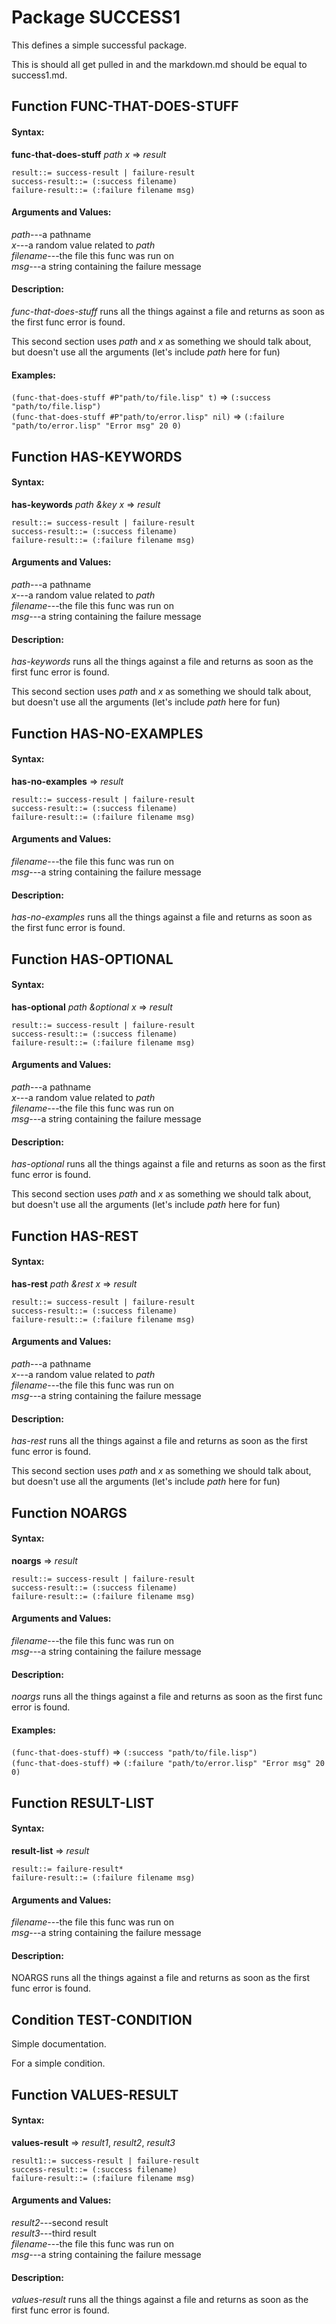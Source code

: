 # Package SUCCESS1

This defines a simple successful package.

This is should all get pulled in and the markdown.md should be equal to success1.md.

## Function **FUNC-THAT-DOES-STUFF**

#### Syntax:

**func-that-does-stuff** _path_ _x_ => _result_

```result::= success-result | failure-result```  
```success-result::= (:success filename)```  
```failure-result::= (:failure filename msg)```  

#### Arguments and Values:

_path_---a pathname  
_x_---a random value related to _path_  
_filename_---the file this func was run on  
_msg_---a string containing the failure message  

#### Description:

_func-that-does-stuff_ runs all the things against a file and returns as soon as the first func error is found.

This second section uses _path_ and _x_ as something we should talk about, but doesn't use all the arguments (let's include _path_ here for fun)

#### Examples:

```(func-that-does-stuff #P"path/to/file.lisp" t)``` => ```(:success "path/to/file.lisp")```  
```(func-that-does-stuff #P"path/to/error.lisp" nil)``` => ```(:failure "path/to/error.lisp" "Error msg" 20 0)```  

## Function **HAS-KEYWORDS**

#### Syntax:

**has-keywords** _path_ _&key_ _x_ => _result_

```result::= success-result | failure-result```  
```success-result::= (:success filename)```  
```failure-result::= (:failure filename msg)```  

#### Arguments and Values:

_path_---a pathname  
_x_---a random value related to _path_  
_filename_---the file this func was run on  
_msg_---a string containing the failure message  

#### Description:

_has-keywords_ runs all the things against a file and returns as soon as the first func error is found.

This second section uses _path_ and _x_ as something we should talk about, but doesn't use all the arguments (let's include _path_ here for fun)

## Function **HAS-NO-EXAMPLES**

#### Syntax:

**has-no-examples** => _result_

```result::= success-result | failure-result```  
```success-result::= (:success filename)```  
```failure-result::= (:failure filename msg)```  

#### Arguments and Values:

_filename_---the file this func was run on  
_msg_---a string containing the failure message  

#### Description:

_has-no-examples_ runs all the things against a file and returns as soon as the first func error is found.

## Function **HAS-OPTIONAL**

#### Syntax:

**has-optional** _path_ _&optional_ _x_ => _result_

```result::= success-result | failure-result```  
```success-result::= (:success filename)```  
```failure-result::= (:failure filename msg)```  

#### Arguments and Values:

_path_---a pathname  
_x_---a random value related to _path_  
_filename_---the file this func was run on  
_msg_---a string containing the failure message  

#### Description:

_has-optional_ runs all the things against a file and returns as soon as the first func error is found.

This second section uses _path_ and _x_ as something we should talk about, but doesn't use all the arguments (let's include _path_ here for fun)

## Function **HAS-REST**

#### Syntax:

**has-rest** _path_ _&rest_ _x_ => _result_

```result::= success-result | failure-result```  
```success-result::= (:success filename)```  
```failure-result::= (:failure filename msg)```  

#### Arguments and Values:

_path_---a pathname  
_x_---a random value related to _path_  
_filename_---the file this func was run on  
_msg_---a string containing the failure message  

#### Description:

_has-rest_ runs all the things against a file and returns as soon as the first func error is found.

This second section uses _path_ and _x_ as something we should talk about, but doesn't use all the arguments (let's include _path_ here for fun)

## Function **NOARGS**

#### Syntax:

**noargs** => _result_

```result::= success-result | failure-result```  
```success-result::= (:success filename)```  
```failure-result::= (:failure filename msg)```  

#### Arguments and Values:

_filename_---the file this func was run on  
_msg_---a string containing the failure message  

#### Description:

_noargs_ runs all the things against a file and returns as soon as the first func error is found.

#### Examples:

```(func-that-does-stuff)``` => ```(:success "path/to/file.lisp")```  
```(func-that-does-stuff)``` => ```(:failure "path/to/error.lisp" "Error msg" 20 0)```  

## Function **RESULT-LIST**

#### Syntax:

**result-list** => _result_

```result::= failure-result*```  
```failure-result::= (:failure filename msg)```  

#### Arguments and Values:

_filename_---the file this func was run on  
_msg_---a string containing the failure message  

#### Description:

NOARGS runs all the things against a file and returns as soon as the first func error is found.

## Condition TEST-CONDITION

Simple documentation.

For a simple condition.

## Function **VALUES-RESULT**

#### Syntax:

**values-result** => _result1_, _result2_, _result3_

```result1::= success-result | failure-result```  
```success-result::= (:success filename)```  
```failure-result::= (:failure filename msg)```  

#### Arguments and Values:

_result2_---second result  
_result3_---third result  
_filename_---the file this func was run on  
_msg_---a string containing the failure message  

#### Description:

_values-result_ runs all the things against a file and returns as soon as the first func error is found.
